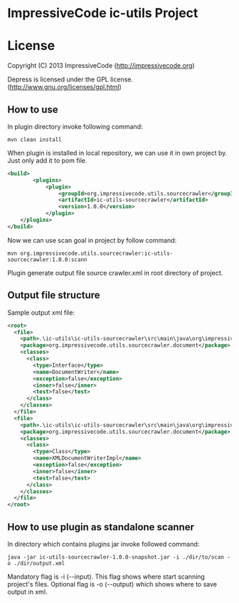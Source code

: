 ImpressiveCode ic-utils Project
===================

# License
Copyright (C) 2013 ImpressiveCode (http://impressivecode.org)

Depress is licensed under the GPL license. (http://www.gnu.org/licenses/gpl.html)

<h2>How to use</h2>

In plugin directory invoke following command: 

```
mvn clean install
```

When plugin is installed in local repository, we can use it in own project by. Just only add it to pom file.

```xml
<build>
        <plugins>
            <plugin>
                <groupId>org.impressivecode.utils.sourcecrawler</groupId>
                <artifactId>ic-utils-sourcecrawler</artifactId>
                <version>1.0.0</version>
            </plugin>
    </plugins>
</build>
```

Now we can use scan goal in project by follow command:

```
mvn org.impressivecode.utils.sourcecrawler:ic-utils-sourcecrawler:1.0.0:scann
```

Plugin generate output file source crawler.xml in root directory of project.

<h2>Output file structure</h2>

Sample output xml file:

```xml
<root>
  <file>
    <path>.\ic-utils\ic-utils-sourcecrawler\src\main\java\org\impressivecode\utils\sourcecrawler\document\DocumentWriter.java</path>
    <package>org.impressivecode.utils.sourcecrawler.document</package>
    <classes>
      <class>
        <type>Interface</type>
        <name>DocumentWriter</name>
        <exception>false</exception>
        <inner>false</inner>
        <test>false</test>
      </class>
    </classes>
  </file>
  <file>
    <path>.\ic-utils\ic-utils-sourcecrawler\src\main\java\org\impressivecode\utils\sourcecrawler\document\XMLDocumentWriterImpl.java</path>
    <package>org.impressivecode.utils.sourcecrawler.document</package>
    <classes>
      <class>
        <type>Class</type>
        <name>XMLDocumentWriterImpl</name>
        <exception>false</exception>
        <inner>false</inner>
        <test>false</test>
      </class>
    </classes>
  </file>
</root>
```
<h2>How to use plugin as standalone scanner</h2>

In directory which contains plugins jar invoke followed command:
```
java -jar ic-utils-sourcecrawler-1.0.0-snapshot.jar -i ./dir/to/scan -o ./dir/output.xml
```
Mandatory flag is -i (--input). This flag shows where start scanning project's files. Optional flag is -o (--output) which shows where to save output in xml.
